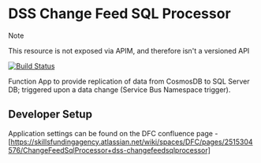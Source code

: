 # DSS Change Feed SQL Processor

> [!NOTE]
> This resource is not exposed via APIM, and therefore isn't a versioned API

[![Build Status](https://sfa-gov-uk.visualstudio.com/CDS%202.0/_apis/build/status/Yaml/dss-changefeedsqlprocessor?repoName=SkillsFundingAgency%2Fdss-changefeedsqlprocessor&branchName=master-v2)](https://sfa-gov-uk.visualstudio.com/CDS%202.0/_build/latest?definitionId=1488&repoName=SkillsFundingAgency%2Fdss-changefeedsqlprocessor&branchName=master-v2)

Function App to provide replication of data from CosmosDB to SQL Server DB; triggered upon a data change (Service Bus Namespace trigger).

## Developer Setup

Application settings can be found on the DFC confluence page - [https://skillsfundingagency.atlassian.net/wiki/spaces/DFC/pages/2515304576/ChangeFeedSqlProcessor+dss-changefeedsqlprocessor]
